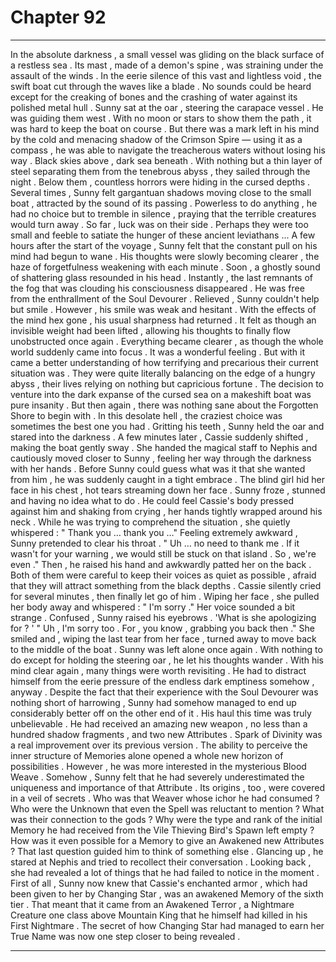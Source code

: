 
# Chapter 92


---

In the absolute darkness , a small vessel was gliding on the black surface of a restless sea . Its mast , made of a demon's spine , was straining under the assault of the winds . In the eerie silence of this vast and lightless void , the swift boat cut through the waves like a blade .
No sounds could be heard except for the creaking of bones and the crashing of water against its polished metal hull .
Sunny sat at the oar , steering the carapace vessel . He was guiding them west . With no moon or stars to show them the path , it was hard to keep the boat on course . But there was a mark left in his mind by the cold and menacing shadow of the Crimson Spire — using it as a compass , he was able to navigate the treacherous waters without losing his way .
Black skies above , dark sea beneath . With nothing but a thin layer of steel separating them from the tenebrous abyss , they sailed through the night .
Below them , countless horrors were hiding in the cursed depths . Several times , Sunny felt gargantuan shadows moving close to the small boat , attracted by the sound of its passing . Powerless to do anything , he had no choice but to tremble in silence , praying that the terrible creatures would turn away .
So far , luck was on their side . Perhaps they were too small and feeble to satiate the hunger of these ancient leviathans ...
A few hours after the start of the voyage , Sunny felt that the constant pull on his mind had begun to wane . His thoughts were slowly becoming clearer , the haze of forgetfulness weakening with each minute . Soon , a ghostly sound of shattering glass resounded in his head . Instantly , the last remnants of the fog that was clouding his consciousness disappeared .
He was free from the enthrallment of the Soul Devourer .
Relieved , Sunny couldn't help but smile . However , his smile was weak and hesitant .
With the effects of the mind hex gone , his usual sharpness had returned . It felt as though an invisible weight had been lifted , allowing his thoughts to finally flow unobstructed once again . Everything became clearer , as though the whole world suddenly came into focus .
It was a wonderful feeling . But with it came a better understanding of how terrifying and precarious their current situation was .
They were quite literally balancing on the edge of a hungry abyss , their lives relying on nothing but capricious fortune . The decision to venture into the dark expanse of the cursed sea on a makeshift boat was pure insanity .
But then again , there was nothing sane about the Forgotten Shore to begin with . In this desolate hell , the craziest choice was sometimes the best one you had .
Gritting his teeth , Sunny held the oar and stared into the darkness .
A few minutes later , Cassie suddenly shifted , making the boat gently sway . She handed the magical staff to Nephis and cautiously moved closer to Sunny , feeling her way through the darkness with her hands .
Before Sunny could guess what was it that she wanted from him , he was suddenly caught in a tight embrace . The blind girl hid her face in his chest , hot tears streaming down her face .
Sunny froze , stunned and having no idea what to do . He could feel Cassie's body pressed against him and shaking from crying , her hands tightly wrapped around his neck . While he was trying to comprehend the situation , she quietly whispered :
" Thank you … thank you …"
Feeling extremely awkward , Sunny pretended to clear his throat .
" Uh … no need to thank me . If it wasn't for your warning , we would still be stuck on that island . So , we're even ."
Then , he raised his hand and awkwardly patted her on the back .
Both of them were careful to keep their voices as quiet as possible , afraid that they will attract something from the black depths .
Cassie silently cried for several minutes , then finally let go of him . Wiping her face , she pulled her body away and whispered :
" I'm sorry ."
Her voice sounded a bit strange . Confused , Sunny raised his eyebrows .
'What is she apologizing for ? '
" Uh , I'm sorry too . For , you know , grabbing you back then ."
She smiled and , wiping the last tear from her face , turned away to move back to the middle of the boat .
Sunny was left alone once again .
With nothing to do except for holding the steering oar , he let his thoughts wander . With his mind clear again , many things were worth revisiting . He had to distract himself from the eerie pressure of the endless dark emptiness somehow , anyway .
Despite the fact that their experience with the Soul Devourer was nothing short of harrowing , Sunny had somehow managed to end up considerably better off on the other end of it .
His haul this time was truly unbelievable . He had received an amazing new weapon , no less than a hundred shadow fragments , and two new Attributes .
Spark of Divinity was a real improvement over its previous version . The ability to perceive the inner structure of Memories alone opened a whole new horizon of possibilities . However , he was more interested in the mysterious Blood Weave . Somehow , Sunny felt that he had severely underestimated the uniqueness and importance of that Attribute .
Its origins , too , were covered in a veil of secrets . Who was that Weaver whose ichor he had consumed ? Who were the Unknown that even the Spell was reluctant to mention ? What was their connection to the gods ? Why were the type and rank of the initial Memory he had received from the Vile Thieving Bird's Spawn left empty ?
How was it even possible for a Memory to give an Awakened new Attributes ?
That last question guided him to think of something else .
Glancing up , he stared at Nephis and tried to recollect their conversation .
Looking back , she had revealed a lot of things that he had failed to notice in the moment .
First of all , Sunny now knew that Cassie's enchanted armor , which had been given to her by Changing Star , was an awakened Memory of the sixth tier . That meant that it came from an Awakened Terror , a Nightmare Creature one class above Mountain King that he himself had killed in his First Nightmare .
The secret of how Changing Star had managed to earn her True Name was now one step closer to being revealed .

---


